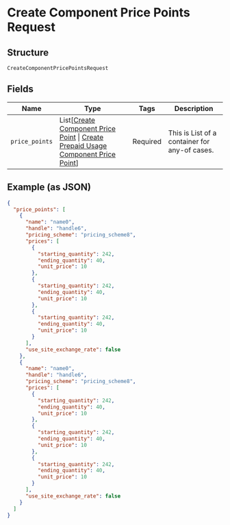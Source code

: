 
# Create Component Price Points Request

## Structure

`CreateComponentPricePointsRequest`

## Fields

| Name | Type | Tags | Description |
|  --- | --- | --- | --- |
| `price_points` | List[[Create Component Price Point](../../doc/models/create-component-price-point.md) \| [Create Prepaid Usage Component Price Point](../../doc/models/create-prepaid-usage-component-price-point.md)] | Required | This is List of a container for any-of cases. |

## Example (as JSON)

```json
{
  "price_points": [
    {
      "name": "name0",
      "handle": "handle6",
      "pricing_scheme": "pricing_scheme8",
      "prices": [
        {
          "starting_quantity": 242,
          "ending_quantity": 40,
          "unit_price": 10
        },
        {
          "starting_quantity": 242,
          "ending_quantity": 40,
          "unit_price": 10
        },
        {
          "starting_quantity": 242,
          "ending_quantity": 40,
          "unit_price": 10
        }
      ],
      "use_site_exchange_rate": false
    },
    {
      "name": "name0",
      "handle": "handle6",
      "pricing_scheme": "pricing_scheme8",
      "prices": [
        {
          "starting_quantity": 242,
          "ending_quantity": 40,
          "unit_price": 10
        },
        {
          "starting_quantity": 242,
          "ending_quantity": 40,
          "unit_price": 10
        },
        {
          "starting_quantity": 242,
          "ending_quantity": 40,
          "unit_price": 10
        }
      ],
      "use_site_exchange_rate": false
    }
  ]
}
```

